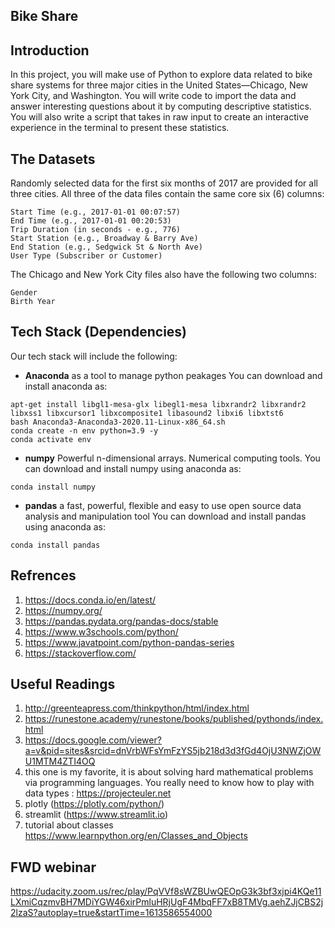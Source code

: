 Bike Share
-----

## Introduction

In this project, you will make use of Python to explore data related to bike share systems for three major cities in the United States—Chicago, New York City, and Washington. You will write code to import the data and answer interesting questions about it by computing descriptive statistics. You will also write a script that takes in raw input to create an interactive experience in the terminal to present these statistics.


## The Datasets

Randomly selected data for the first six months of 2017 are provided for all three cities. All three of the data files contain the same core six (6) columns:

    Start Time (e.g., 2017-01-01 00:07:57)
    End Time (e.g., 2017-01-01 00:20:53)
    Trip Duration (in seconds - e.g., 776)
    Start Station (e.g., Broadway & Barry Ave)
    End Station (e.g., Sedgwick St & North Ave)
    User Type (Subscriber or Customer)

The Chicago and New York City files also have the following two columns:

    Gender
    Birth Year


## Tech Stack (Dependencies)

Our tech stack will include the following:
 * **Anaconda** as a tool to manage python peakages
 You can download and install anaconda as:
 ```
apt-get install libgl1-mesa-glx libegl1-mesa libxrandr2 libxrandr2 libxss1 libxcursor1 libxcomposite1 libasound2 libxi6 libxtst6
bash Anaconda3-Anaconda3-2020.11-Linux-x86_64.sh
conda create -n env python=3.9 -y
conda activate env
```
 * **numpy** Powerful n-dimensional arrays. Numerical computing tools.
 You can download and install numpy using anaconda as:
 ```
conda install numpy
```
 * **pandas** a fast, powerful, flexible and easy to use open source data analysis and manipulation tool
You can download and install pandas using anaconda as:
```
conda install pandas
```

## Refrences
1. https://docs.conda.io/en/latest/
2. https://numpy.org/
3. https://pandas.pydata.org/pandas-docs/stable
4. https://www.w3schools.com/python/
5. https://www.javatpoint.com/python-pandas-series
6. https://stackoverflow.com/


## Useful Readings
1) http://greenteapress.com/thinkpython/html/index.html
2) https://runestone.academy/runestone/books/published/pythonds/index.html
3) https://docs.google.com/viewer?a=v&pid=sites&srcid=dnVrbWFsYmFzYS5jb218d3d3fGd4OjU3NWZjOWU1MTM4ZTI4OQ
4) this one is my favorite, it is about solving hard mathematical problems via programming languages. You really need to know how to play with data types : https://projecteuler.net
5) plotly (https://plotly.com/python/)
6) streamlit (https://www.streamlit.io)
7)  tutorial about classes https://www.learnpython.org/en/Classes_and_Objects


## FWD webinar
https://udacity.zoom.us/rec/play/PqVVf8sWZBUwQEOpG3k3bf3xjpi4KQe11LXmiCqzmvBH7MDiYGW46xirPmluHRjUgF4MbqFF7xB8TMVg.aehZJjCBS2j2lzaS?autoplay=true&startTime=1613586554000